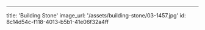 ---
title: 'Building Stone'
image_url: '/assets/building-stone/03-1457.jpg'
id: 8c14d54c-f118-4013-b5b1-41e06f32a4ff
